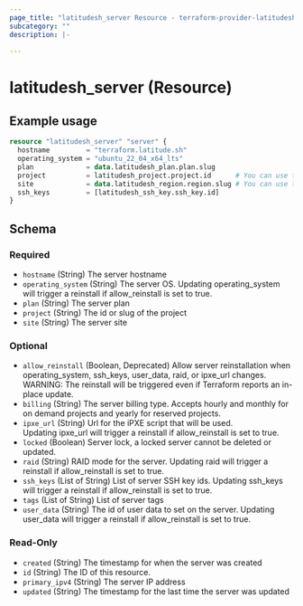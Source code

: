 ```yaml
---
page_title: "latitudesh_server Resource - terraform-provider-latitudesh"
subcategory: ""
description: |-
  
---
```


# latitudesh_server (Resource)



## Example usage

```terraform
resource "latitudesh_server" "server" {
  hostname         = "terraform.latitude.sh"
  operating_system = "ubuntu_22_04_x64_lts"
  plan             = data.latitudesh_plan.plan.slug
  project          = latitudesh_project.project.id      # You can use the project id or slug
  site             = data.latitudesh_region.region.slug # You can use the site id or slug
  ssh_keys         = [latitudesh_ssh_key.ssh_key.id]
}
```

<!-- schema generated by tfplugindocs -->
## Schema

### Required

- `hostname` (String) The server hostname
- `operating_system` (String) The server OS. 
				Updating operating_system will trigger a reinstall if allow_reinstall is set to true.
- `plan` (String) The server plan
- `project` (String) The id or slug of the project
- `site` (String) The server site

### Optional

- `allow_reinstall` (Boolean, Deprecated) Allow server reinstallation when operating_system, ssh_keys, user_data, raid, or ipxe_url changes.
				WARNING: The reinstall will be triggered even if Terraform reports an in-place update.
- `billing` (String) The server billing type. 
				Accepts hourly and monthly for on demand projects and yearly for reserved projects.
- `ipxe_url` (String) Url for the iPXE script that will be used.	
				Updating ipxe_url will trigger a reinstall if allow_reinstall is set to true.
- `locked` (Boolean) Server lock, a locked server cannot be deleted or updated.
- `raid` (String) RAID mode for the server. 
				Updating raid will trigger a reinstall if allow_reinstall is set to true.
- `ssh_keys` (List of String) List of server SSH key ids. 
				Updating ssh_keys will trigger a reinstall if allow_reinstall is set to true.
- `tags` (List of String) List of server tags
- `user_data` (String) The id of user data to set on the server. 
				Updating user_data will trigger a reinstall if allow_reinstall is set to true.

### Read-Only

- `created` (String) The timestamp for when the server was created
- `id` (String) The ID of this resource.
- `primary_ipv4` (String) The server IP address
- `updated` (String) The timestamp for the last time the server was updated